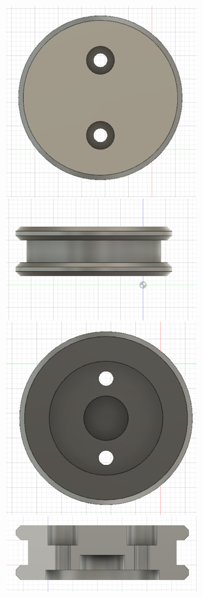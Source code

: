 ![Alt text](https://raw.githubusercontent.com/vovingyd/CAD/main/Belt%20Pulley%202022/Belt%20Pulley%201.PNG "a title")
![Alt text](https://raw.githubusercontent.com/vovingyd/CAD/main/Belt%20Pulley%202022/Belt%20Pulley%202.PNG "a title")
![Alt text](https://raw.githubusercontent.com/vovingyd/CAD/main/Belt%20Pulley%202022/Belt%20Pulley%203.PNG "a title")
![Alt text](https://raw.githubusercontent.com/vovingyd/CAD/main/Belt%20Pulley%202022/Belt%20Pulley%204%20Cutout.PNG "a title")
